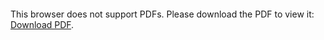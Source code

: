<object data="christ-in-song/CIS1908pdfs/329.pdf" type="application/pdf" width="100%" height="1024px">
    <embed src="christ-in-song/CIS1908pdfs/329.pdf">
        <p>This browser does not support PDFs. Please download the PDF to view it: <a href="christ-in-song/CIS1908pdfs/329.pdf">Download PDF</a>.</p>
    </embed>
</object>
